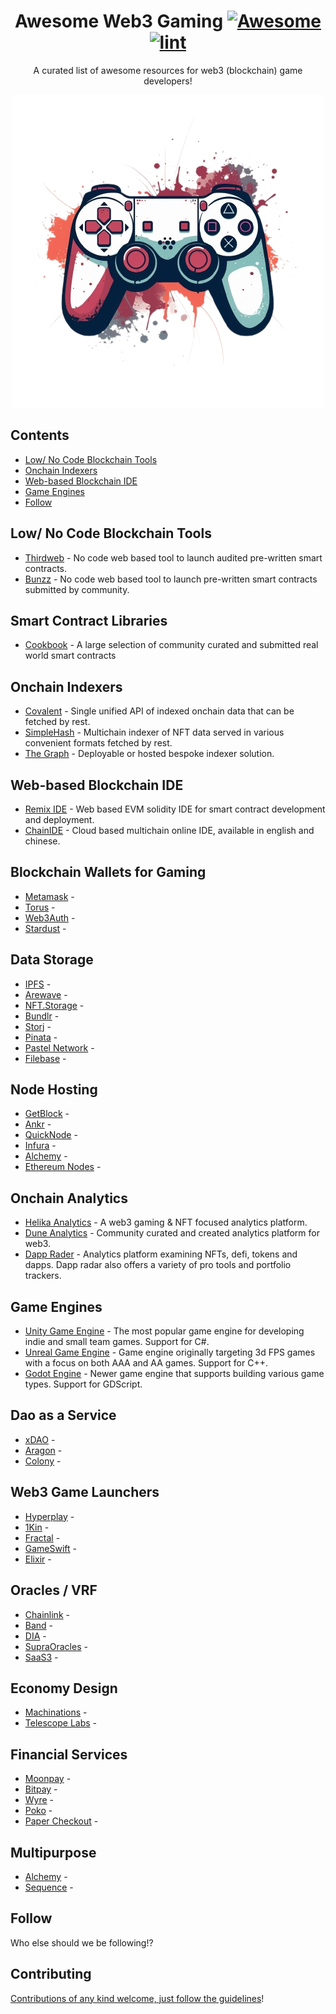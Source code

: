 <div align="center">

<!-- title -->

<!--lint ignore no-dead-urls-->

# Awesome Web3 Gaming [![Awesome](https://awesome.re/badge.svg)](https://awesome.re) [![lint](https://github.com/YOUR_GITHUB_USER/YOUR_REPO/actions/workflows/lint.yaml/badge.svg)](https://github.com/YOUR_GITHUB_USER/YOUR_REPO/actions/workflows/lint.yaml)

<!-- subtitle -->

A curated list of awesome resources for web3 (blockchain) game developers!

<a href="" target="_blank" rel="noopener noreferrer">
  <img src="https://github.com/gamechainacademy/awesome-web3-gaming/blob/main/img/logo.png"  alt=""/>
</a>

</div>

## Contents

- [Low/ No Code Blockchain Tools](#low-no-code-blockchain-tools)
- [Onchain Indexers](#onchain-indexers)
- [Web-based Blockchain IDE](#web-based-blockchain-ide)
- [Game Engines](#game-engines)
- [Follow](#follow)

<!-- CONTENT -->

## Low/ No Code Blockchain Tools

- [Thirdweb](https://thirdweb.com/) - No code web based tool to launch audited pre-written smart contracts.
- [Bunzz](https://www.bunzz.dev/) - No code web based tool to launch pre-written smart contracts submitted by community.

## Smart Contract Libraries

- [Cookbook](https://www.cookbook.dev/) - A large selection of community curated and submitted real world smart
  contracts

## Onchain Indexers

- [Covalent](https://www.covalenthq.com/) - Single unified API of indexed onchain data that can be fetched by rest.
- [SimpleHash](https://simplehash.com/) - Multichain indexer of NFT data served in various convenient formats fetched by
  rest.
- [The Graph](https://thegraph.com/) - Deployable or hosted bespoke indexer solution.

## Web-based Blockchain IDE

- [Remix IDE](https://remix.ethereum.org/) - Web based EVM solidity IDE for smart contract development and deployment.
- [ChainIDE](https://chainide.com/) - Cloud based multichain online IDE, available in english and chinese.

## Blockchain Wallets for Gaming

- [Metamask]() -
- [Torus]() -
- [Web3Auth]() -
- [Stardust]() -

## Data Storage

- [IPFS]() -
- [Arewave]() -
- [NFT.Storage]() -
- [Bundlr]() -
- [Storj]() -
- [Pinata]() -
- [Pastel Network]() -
- [Filebase]() -

## Node Hosting

- [GetBlock]() -
- [Ankr]() -
- [QuickNode]() -
- [Infura]() -
- [Alchemy]() -
- [Ethereum Nodes](https://ethereumnodes.com/) -

## Onchain Analytics

- [Helika Analytics](https://www.helika.io/) - A web3 gaming & NFT focused analytics platform.
- [Dune Analytics](https://dune.com/) - Community curated and created analytics platform for web3.
- [Dapp Rader](https://dappradar.com/) - Analytics platform examining NFTs, defi, tokens and dapps. Dapp radar also
  offers a variety of pro tools and portfolio trackers.

## Game Engines

- [Unity Game Engine](https://unity.com/) - The most popular game engine for developing indie and small team games.
  Support for C#.
- [Unreal Game Engine](https://www.unrealengine.com/) - Game engine originally targeting 3d FPS games with a focus on
  both AAA and AA games. Support for C++.
- [Godot Engine](https://godotengine.org/) - Newer game engine that supports building various game types. Support for
  GDScript.

## Dao as a Service

- [xDAO]() -
- [Aragon]() -
- [Colony]() -

## Web3 Game Launchers

- [Hyperplay]() -
- [1Kin]() -
- [Fractal]() -
- [GameSwift]() -
- [Elixir]() -

## Oracles / VRF

- [Chainlink]() -
- [Band]() -
- [DIA]() -
- [SupraOracles]() -
- [SaaS3]() -

## Economy Design

- [Machinations]() -
- [Telescope Labs](https://telescopelabs.io/) -

## Financial Services

- [Moonpay]() -
- [Bitpay]() -
- [Wyre]() -
- [Poko]() -
- [Paper Checkout]() -

## Multipurpose

- [Alchemy](https://www.alchemy.com/) -
- [Sequence](https://sequence.xyz/) -

<!-- END CONTENT -->

## Follow

<!-- list people worth following on social sites (Twitter, LinkedIn, GitHub, YouTube etc.) -->

Who else should we be following!?

## Contributing

[Contributions of any kind welcome, just follow the guidelines](contributing.md)!